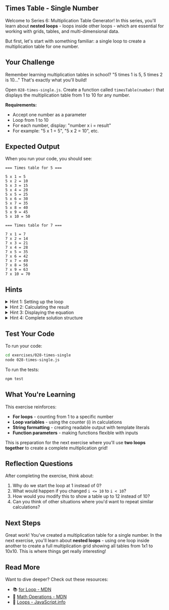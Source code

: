 ## Times Table - Single Number

Welcome to Series 6: Multiplication Table Generator! In this series, you'll learn about **nested loops** - loops inside other loops - which are essential for working with grids, tables, and multi-dimensional data.

But first, let's start with something familiar: a single loop to create a multiplication table for one number.

## Your Challenge

Remember learning multiplication tables in school? "5 times 1 is 5, 5 times 2 is 10..." That's exactly what you'll build!

Open `028-times-single.js`. Create a function called `timesTable(number)` that displays the multiplication table from 1 to 10 for any number.

**Requirements:**
- Accept one number as a parameter
- Loop from 1 to 10
- For each number, display: "number x i = result"
- For example: "5 x 1 = 5", "5 x 2 = 10", etc.

## Expected Output

When you run your code, you should see:

```
=== Times table for 5 ===

5 x 1 = 5
5 x 2 = 10
5 x 3 = 15
5 x 4 = 20
5 x 5 = 25
5 x 6 = 30
5 x 7 = 35
5 x 8 = 40
5 x 9 = 45
5 x 10 = 50

=== Times table for 7 ===

7 x 1 = 7
7 x 2 = 14
7 x 3 = 21
7 x 4 = 28
7 x 5 = 35
7 x 6 = 42
7 x 7 = 49
7 x 8 = 56
7 x 9 = 63
7 x 10 = 70
```

## Hints

<details>
<summary>Hint 1: Setting up the loop</summary>

You need a loop that counts from 1 to 10:

```javascript
for (let i = 1; i <= 10; i++) {
  // This runs 10 times, with i being 1, then 2, then 3... up to 10
}
```

Notice we start at 1 (not 0) because multiplication tables typically start with "times 1".

</details>

<details>
<summary>Hint 2: Calculating the result</summary>

Inside the loop, multiply the input number by the loop counter:

```javascript
for (let i = 1; i <= 10; i++) {
  let result = number * i;
  // Now you have the answer for "number times i"
}
```

</details>

<details>
<summary>Hint 3: Displaying the equation</summary>

Use template literals to format the output nicely:

```javascript
console.log(`${number} x ${i} = ${result}`);
```

This creates a string like "5 x 3 = 15".

</details>

<details>
<summary>Hint 4: Complete solution structure</summary>

```javascript
export function timesTable(number) {
  for (let i = 1; i <= 10; i++) {
    let result = number * i;
    console.log(`${number} x ${i} = ${result}`);
  }
}
```

That's it! A simple loop that runs 10 times, calculating and displaying each multiplication.

</details>

## Test Your Code

To run your code:
```bash
cd exercises/028-times-single
node 028-times-single.js
```

To run the tests:
```bash
npm test
```

## What You're Learning

This exercise reinforces:
- **For loops** - counting from 1 to a specific number
- **Loop variables** - using the counter (i) in calculations
- **String formatting** - creating readable output with template literals
- **Function parameters** - making functions flexible with inputs

This is preparation for the next exercise where you'll use **two loops together** to create a complete multiplication grid!

## Reflection Questions

After completing the exercise, think about:
1. Why do we start the loop at 1 instead of 0?
2. What would happen if you changed `i <= 10` to `i < 10`?
3. How would you modify this to show a table up to 12 instead of 10?
4. Can you think of other situations where you'd want to repeat similar calculations?

## Next Steps

Great work! You've created a multiplication table for a single number. In the next exercise, you'll learn about **nested loops** - using one loop inside another to create a full multiplication grid showing all tables from 1x1 to 10x10. This is where things get really interesting!

## Read More

Want to dive deeper? Check out these resources:

- 📚 [for Loop - MDN](https://developer.mozilla.org/en-US/docs/Web/JavaScript/Reference/Statements/for)
- 📖 [Math Operations - MDN](https://developer.mozilla.org/en-US/docs/Web/JavaScript/Reference/Operators#arithmetic_operators)
- 🎯 [Loops - JavaScript.info](https://javascript.info/while-for)

